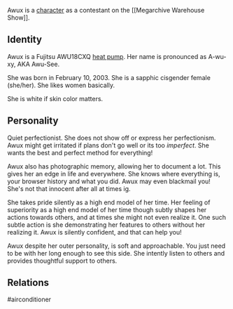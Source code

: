 Awux is a [character](Characters) as a contestant on the [[Megarchive Warehouse Show]].

## Identity

Awux is a Fujitsu AWU18CXQ [heat pump](Air%20Conditioners.md). Her name is pronounced as A-wu-xy, AKA Awu-See.

She was born in February 10, 2003. She is a sapphic cisgender female (she/her). She likes women basically.

She is white if skin color matters.

## Personality
Quiet perfectionist. She does not show off or express her perfectionism.  Awux might get irritated if plans don't go well or its too *imperfect*. She wants the best and perfect method for everything!

Awux also has photographic memory, allowing her to document a lot. This gives her an edge in life and everywhere. She knows where everything is, your browser history and what you did. Awux may even blackmail you! She's not that innocent after all at times ig.

She takes pride silently as a high end model of her time. Her feeling of superiority as a high end model of her time though subtly shapes her actions towards others, and at times she might not even realize it. One such subtle action is she demonstrating her features to others without her realizing it. Awux is silently confident, and that can help you!

Awux despite her outer personality, is soft and approachable. You just need to be with her long enough to see this side. She intently listen to others and provides thoughtful support to others.

## Relations

#airconditioner 